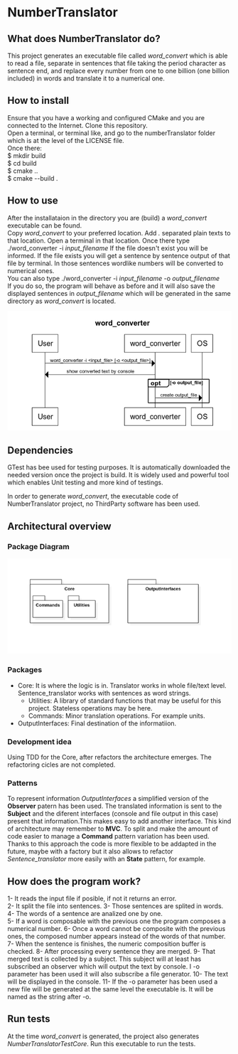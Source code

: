 # NumberTranslator  
## What does NumberTranslator do?
This project generates an executable file called *word_convert* which is able to read a file, separate in sentences that file taking the period character as sentence end, and replace every number from one to one billion (one billion included) in words and translate it to a numerical one.
## How to install
Ensure that you have a working and configured CMake and you are connected to the Internet.
Clone this repository.  
Open a terminal, or terminal like, and go to the numberTranslator folder which is at the level of the LICENSE file.  
Once there:  
$ mkdir build  
$ cd build  
$ cmake ..  
$ cmake --build .   
## How to use
After the installataion in the directory you are (build) a *word_convert* executable can be found.  
Copy *word_convert* to your preferred location.
Add *.* separated plain texts to that location.
Open a terminal in that location.
Once there type ./word_converter -i *input_filename*
If the file doesn't exist you will be informed.
If the file exists you will get a sentence by sentence output of that file by terminal. In those sentences wordlike numbers will be converted to numerical ones.  
You can also type ./word_converter -i *input_filename* -o *output_filename*  
If you do so, the program will behave as before and it will also save the displayed sentences in *output_filename* which will be generated in the same directory as *word_convert* is located.
     
![SequenceDiagram](Images/sequence_diagram.png)

## Dependencies  
GTest has bee used for testing purposes. It is automatically downloaded the needed version once the project is build. It is widely used and powerful tool which enables Unit testing and more kind of testings.  
  
In order to generate *word_convert*, the executable code of NumberTranslator project, no ThirdParty software has been used.  
  
## Architectural overview  
### Package Diagram
![PackageDiagram](Images/package_diagram.png)
### Packages  
  * Core: It is where the logic is in. Translator works in whole file/text level. Sentence_translator works with sentences as word strings.
    * Utilities: A library of standard functions that may be useful for this project. Stateless operations may be here.
    * Commands: Minor translation operations. For example units.
  * OutputInterfaces: Final destination of the informatiion.
  
### Development idea
Using TDD for the Core, after refactors the architecture emerges. The refactoring cicles are not completed. 

### Patterns
To represent information *OutputInterfaces* a simplified version of the **Observer** patern has been used. The translated information is sent to the **Subject** and the diferent interfaces (console and file output in this case) present that information.This makes easy to add another interface.  This kind of architecture may remember to **MVC**.
To split and make the amount of code easier to manage a **Command** pattern variation has been used. Thanks to this approach the code is more flexible to be addapted in the future, maybe with a factory but it also allows to refactor *Sentence_translator* more easily with an **State** pattern, for example.

## How does the program work?  
1- It reads the input file if posible, if not it returns an error.  
2- It split the file into sentences.
3- Those sentences are splited in words.  
4- The words of a sentence are analized one by one.   
5- If a word is composable with the previous one the program composes a numerical number.
6- Once a word cannot be composite with the previous ones, the composed number appears instead of the words of that number.
7- When the sentence is finishes, the numeric composition buffer is checked.
8- After processing every sentence they are merged.
9- That merged text is collected by a subject. This subject will at least has subscribed an observer which will output the text by console. I -o parameter has been used it will also subscribe a file generator.
10- The text will be displayed in the console.
11- If the -o parameter has been used a new file will be generated at the same level the executable is. It will be named as the string after -o.

## Run tests
At the time *word_convert* is generated, the project also generates *NumberTranslatorTestCore*. Run this executable to run the tests.
